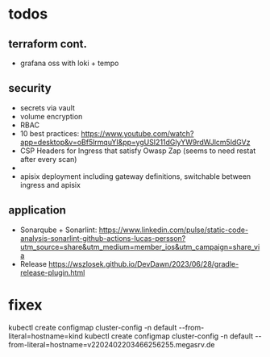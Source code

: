 # todos

## terraform cont.
- grafana oss with loki + tempo

## security
- secrets via vault
- volume encryption
- RBAC
- 10 best practices: https://www.youtube.com/watch?app=desktop&v=oBf5lrmquYI&pp=ygUSI211dGlyYW9rdWJlcm5ldGVz
- CSP Headers for Ingress that satisfy Owasp Zap (seems to need restat after every scan)
- 
- apisix deployment including gateway definitions, switchable between ingress and apisix

## application           
- Sonarqube + Sonarlint: https://www.linkedin.com/pulse/static-code-analysis-sonarlint-github-actions-lucas-persson?utm_source=share&utm_medium=member_ios&utm_campaign=share_via
- Release https://wszlosek.github.io/DevDawn/2023/06/28/gradle-release-plugin.html

# fixex
kubectl create configmap cluster-config -n default --from-literal=hostname=kind
kubectl create configmap cluster-config -n default --from-literal=hostname=v2202402203466256255.megasrv.de
